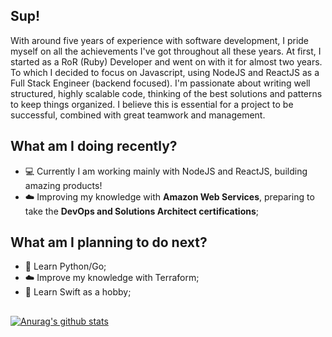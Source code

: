 ## Sup!

With around five years of experience with software development, I pride myself on all the achievements I've got throughout all these years. At first, I started as a RoR (Ruby) Developer and went on with it for almost two years. To which I decided to focus on Javascript, using NodeJS and ReactJS as a Full Stack Engineer (backend focused). I'm passionate about writing well structured, highly scalable code, thinking of the best solutions and patterns to keep things organized. I believe this is essential for a project to be successful, combined with great teamwork and management.

## What am I doing recently?

- :computer: Currently I am working mainly with NodeJS and ReactJS, building amazing products!
- :cloud: Improving my knowledge with **Amazon Web Services**, preparing to take the **DevOps and Solutions Architect certifications**;

## What am I planning to do next?

- :snake: Learn Python/Go;
- :cloud: Improve my knowledge with Terraform;
- :dizzy: Learn Swift as a hobby;

##

[![Anurag's github stats](https://github-readme-stats.vercel.app/api?username=lucas-a-pelegrino&count_private=true&show_icons=true&theme=graywhite)](https://github.com/anuraghazra/github-readme-stats)

